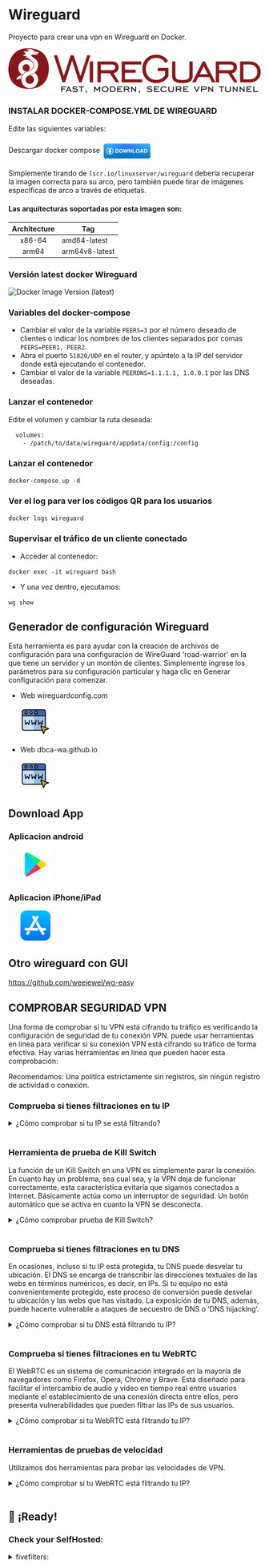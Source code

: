 # Wireguard
Proyecto para crear una vpn en Wireguard en Docker.

![alt text](https://github.com/JuanRodenas/Wireguard/blob/main/assets/wireguard.png)

### INSTALAR DOCKER-COMPOSE.YML DE WIREGUARD
Edite las siguientes variables:

Descargar docker compose <a title="download" href="https://github.com/JuanRodenas/Wireguard/blob/main/docker-compose.yml"><img src="https://github.com/JuanRodenas/Duckdns/blob/main/files/down.png" alt="download" width="100" align="center"/></a>

Simplemente tirando de `lscr.io/linuxserver/wireguard` debería recuperar la imagen correcta para su arco, pero también puede tirar de imágenes específicas de arco a través de etiquetas.

#### Las arquitecturas soportadas por esta imagen son:

| Architecture | Tag |
| :----: | --- |
| x86-64 | amd64-latest |
| arm64 | arm64v8-latest |

### Versión latest docker Wireguard
![Docker Image Version (latest)](https://img.shields.io/docker/v/linuxserver/wireguard/latest?arch=amd64&color=blue&logo=docker&logoColor=blue&style=for-the-badge)

### Variables del docker-compose
- Cambiar el valor de la variable `PEERS=3` por el número deseado de clientes o indicar los nombres de los clientes separados por comas `PEERS=PEER1, PEER2`.
- Abra el puerto `51820/UDP` en el router, y apúntelo a la IP del servidor donde está ejecutando el contenedor.
- Cambiar el valor de la variable `PEERDNS=1.1.1.1, 1.0.0.1` por las DNS deseadas.

### Lanzar el contenedor
Edite el volumen y cambiar la ruta deseada:
~~~
  volumes:
    - /patch/to/data/wireguard/appdata/config:/config
~~~

### Lanzar el contenedor
~~~
docker-compose up -d
~~~

### Ver el log para ver los códigos QR para los usuarios
~~~
docker logs wireguard
~~~

### Supervisar el tráfico de un cliente conectado
- Acceder al contenedor:
~~~
docker exec -it wireguard bash
~~~
- Y una vez dentro, ejecutamos:
~~~
wg show
~~~

## Generador de configuración Wireguard
Esta herramienta es para ayudar con la creación de archivos de configuración para una configuración de WireGuard 'road-warrior' en la que tiene un servidor y un montón de clientes. Simplemente ingrese los parámetros para su configuración particular y haga clic en Generar configuración para comenzar. 
- Web wireguardconfig.com
<p><ul><a href="https://www.wireguardconfig.com/" target="_blank" rel="noopener noreferrer"><img src="https://github.com/JuanRodenas/Wireguard/blob/main/assets/site.png" width="60px"></a></ul></p>

- Web dbca-wa.github.io
<p><ul><a href="https://dbca-wa.github.io/wg-webcfg/wg-webcfg.html" target="_blank" rel="noopener noreferrer"><img src="https://github.com/JuanRodenas/Wireguard/blob/main/assets/site.png" width="60px"></a></ul></p>

## Download App

### Aplicacion android
<ul><a href="https://play.google.com/store/apps/details?id=com.wireguard.android" target="_blank" rel="noopener noreferrer"><img src="https://github.com/JuanRodenas/Wireguard/blob/main/assets/google-play.png" width="60px"></a></ul>

### Aplicacion iPhone/iPad
<ul><a href="https://apps.apple.com/es/app/wireguard/id1441195209" target="_blank" rel="noopener noreferrer"><img src="https://github.com/JuanRodenas/Wireguard/blob/main/assets/app-store.png" width="60px"></a></ul>

## Otro wireguard con GUI
https://github.com/weejewel/wg-easy


## COMPROBAR SEGURIDAD VPN
Una forma de comprobar si tu VPN está cifrando tu tráfico es verificando la configuración de seguridad de tu conexión VPN. puede usar herramientas en línea para verificar si su conexión VPN está cifrando su tráfico de forma efectiva. Hay varias herramientas en línea que pueden hacer esta comprobación:

Recomendamos: Una política estrictamente sin registros, sin ningún registro de actividad o conexión.	

### Comprueba si tienes filtraciones en tu IP
<details>
<summary>¿Cómo comprobar si tu IP se está filtrando?</summary>

La IP es tu dirección en internet y, probablemente, el dato privado más importante que debes proteger a la hora de navegar por la red. Tu IP puede desvelar el lugar geográfico donde te encuentras y las páginas web que visitas, así que es muy importante que la mantengas protegida en todo momento.

1. Desactiva tu VPN y accede a una de las páginas indicadas para descubrir cuál es tu IP real.
2. Anota tu IP.
3. Activa tu VPN y realiza el test de nuevo. Si tu IP sigue siendo la misma, tu VPN no está funcionando adecuadamente.

<Original>&nbsp;¿Cómo comprobar si tu IP se está filtrando?</Original>

&nbsp;
<p>  &nbsp;&nbsp;[dnsleaktest](https://www.dnsleaktest.com/): Este sitio web te permite verificar si tu VPN ha enrutado correctamente todo tu tráfico a través de la conexión VPN. También te muestra detalles sobre los servidores DNS a los que estás conectado.</p>
<p>  &nbsp;&nbsp;[ipleak](https://ipleak.net/): Este sitio web te permite comprobar la dirección IP que se está mostrando para tu conexión, asegurándote de que corresponde a la dirección IP del servidor VPN al que estás conectado.</p>
<p>  &nbsp;&nbsp;[perfect-privacy](https://www.perfect-privacy.com/check-ip/): Esta herramienta te permite verificar si tu dirección IP y tu ubicación geográfica coinciden con la dirección IP y la ubicación del servidor VPN al que estás conectado.</p>
<p>  &nbsp;&nbsp;[do-i-leak](https://www.top10vpn.com/tools/do-i-leak/): Realiza pruebas para verificar la seguridad de tu conexión VPN y detecta posibles fugas.</p>
<p>  &nbsp;&nbsp;[ExpressVPN Leak Testing Tools](https://github.com/expressvpn/expressvpn_leak_testing) Ofrece un conjunto de herramientas en línea para realizar pruebas y comprobar la seguridad de tu conexión VPN.</p>
<p>  &nbsp;&nbsp;[fugas-ip-test](https://www.top10vpn.com/es/herramientas/fugas-ip-test/) Es capaz de identificar fugas de IP, DNS, WebRTC y geolocalización, además de fugas de IP y DNS al descargar torrents.</p>

</details>
&nbsp;

### Herramienta de prueba de Kill Switch
La función de un Kill Switch en una VPN es simplemente parar la conexión. En cuanto hay un problema, sea cual sea, y la VPN deja de funcionar correctamente, esta característica evitaría que sigamos conectados a Internet. Básicamente actúa como un interruptor de seguridad. Un botón automático que se activa en cuanto la VPN se desconecta.

<details>
<summary>¿Cómo comprobar prueba de Kill Switch?</summary>

<Original>&nbsp;Page to check your selfhosted from fivefilters</Original>

<p>  &nbsp;&nbsp;[dnsleaktest](https://www.dnsleaktest.com/): Este sitio web te permite verificar si tu VPN ha enrutado correctamente todo tu tráfico a través de la conexión VPN.</p>
<p>  &nbsp;&nbsp;[kill-switch](https://www.top10vpn.com/es/guias/kill-switch-vpn/) Nos permite verificar si hay fugas de IP al cambiar los servidores VPN o en caso de que Internet se desconecte de forma inesperada. Un buen Kill Switch de VPN debería poder prevenir todas las fugas y pasar nuestras pruebas.</p>

</details>
&nbsp;



### Comprueba si tienes filtraciones en tu DNS
En ocasiones, incluso si tu IP está protegida, tu DNS puede desvelar tu ubicación. El DNS se encarga de transcribir las direcciones textuales de las webs en términos numéricos, es decir, en IPs. Si tu equipo no está convenientemente protegido, este proceso de conversión puede desvelar tu ubicación y las webs que has visitado. La exposición de tu DNS, además, puede hacerte vulnerable a ataques de secuestro de DNS o ‘DNS hijacking’.

<details>
<summary>¿Cómo comprobar si tu DNS está filtrando tu IP?</summary>

<Original>&nbsp;Comprueba si tienes filtraciones en tu DNS</Original>
1. Recuerda tu IP del apartado anterior.
2. Accede a esta página para comprobar si tu IP se filtra a través de tu DNS.
3. Si reconoces tu IP, tienes una filtración en tu DNS.
4. Si tu IP no aparece en primera instancia, puedes usar el test extendido para asegurarte de que no haya filtraciones.


<p>  &nbsp;&nbsp;[fugas-ip-test](https://www.top10vpn.com/es/herramientas/fugas-ip-test/)</p>
<p>  &nbsp;&nbsp;[test-ipv6.com](http://www.test-ipv6.com/)</p>
<p>  &nbsp;&nbsp;[checkip.amazonaws.com](http://checkip.amazonaws.com/)</p>
<p>  &nbsp;&nbsp;[ipaddress.com](https://www.ipaddress.com/)</p>

</details>
&nbsp;

### Comprueba si tienes filtraciones en tu WebRTC
El WebRTC es un sistema de comunicación integrado en la mayoría de navegadores como Firefox, Opera, Chrome y Brave. Está diseñado para facilitar el intercambio de audio y video en tiempo real entre usuarios mediante el establecimiento de una conexión directa entre ellos, pero presenta vulnerabilidades que pueden filtrar las IPs de sus usuarios.

<details>
<summary>¿Cómo comprobar si tu WebRTC está filtrando tu IP?</summary>

<Original>&nbsp;Comprueba si tienes filtraciones en tu WebRTC</Original>

1. Anota tu IP original como hemos visto en los apartados anteriores.
2. Activa tu VPN y dirígete a la página siguiente.
3. Si reconoces tu IP bajo la categoría ‘Your IP addresses – WebRTC detection’, tu WebRTC está filtrando tu IP.

<p>  &nbsp;&nbsp;[webrtc](https://browserleaks.com/webrtc)</p>
<p>  &nbsp;&nbsp;[Browser Privacy](https://tenta.com/test/) </p>
<p>  &nbsp;&nbsp;[Cloudflare Browser Check](https://www.cloudflare.com/es-es/ssl/encrypted-sni/) </p>
<p>  &nbsp;&nbsp;[Cover Your Tracks](https://coveryourtracks.eff.org/) </p>

Cómo solucionarlo
1. Usar un navegador que no tenga WebRTC. Tienes una lista [aquí](https://en.wikipedia.org/wiki/WebRTC).
2. Desactivar el WebRTC de tu navegador siguiendo estos pasos: [link](Cómo solucionarlo).
3. Instalar extensiones en tu navegador que limiten el acceso a tu WebRTC. Si utilizas Google Chrome, te servirá la extensión WebRTC Network Limiter.
</details>
&nbsp;

### Herramientas de pruebas de velocidad
Utilizamos dos herramientas para probar las velocidades de VPN.

<details>
<summary>¿Cómo comprobar si tu WebRTC está filtrando tu IP?</summary>
Controla tu conexión para poder decirte las velocidades de descarga y subida, además del tiempo ping. Utilizamos esto para saber la diferencia entre las velocidades de nuestra conexión a Internet con y sin una VPN.

<Original>&nbsp;Page to check your vpn</Original>

<p>  &nbsp;&nbsp;[speedtest.net](http://speedtest.net/) </p>
<p>  &nbsp;&nbsp;[prueba-velocidad-vpn](https://www.top10vpn.com/es/herramientas/prueba-velocidad-vpn/) </p>
<p>  &nbsp;&nbsp;[openspeedtest](https://openspeedtest.com/) </p>
<p>  &nbsp;&nbsp;[fast.com](https://fast.com/es/) </p>
<p>  &nbsp;&nbsp;[speedsmart.net](https://speedsmart.net/) </p>

</details>
&nbsp;


## 🎉 ¡Ready!














### Check your SelfHosted:

<details>
<summary>fivefilters:</summary>

<Original>&nbsp;Page to check your selfhosted from fivefilters</Original>

<p>  &nbsp;&nbsp;https://blockads.fivefilters.org/</p>
</details>
&nbsp;